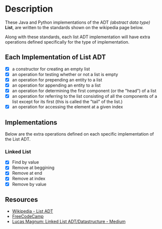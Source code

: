 # Description

These Java and Python implementations of the ADT *(abstract data type)* **List**, are written to the standards shown on the wikipedia page below.

Along with these standards, each list ADT implementation will have extra operations defined specifically for the type of implementation.

## Each Implementation of List ADT

- [x] a constructor for creating an empty list
- [x] an operation for testing whether or not a list is empty
- [x] an operation for prepending an entity to a list
- [x] an operation for appending an entity to a list
- [x] an operation for determining the first component (or the "head") of a list
- [x] an operation for referring to the list consisting of all the components of a list except for its first (this is called the "tail" of the list.)
- [x] an operation for accessing the element at a given index

## Implementations

Below are the extra operations defined on each specific implementation of the List ADT.

### Linked List

- [x] Find by value
- [x] Remove at beggining
- [x] Remove at end
- [x] Remove at index
- [x] Remove by value

## Resources

- [Wikipedia - List ADT][2]
- [FreeCodeCamp][1]
- [Lucas Magnum: Linked List ADT/Datastructure - Medium][3]

[1]: https://www.youtube.com/watch?v=RBSGKlAvoiM&t=364s
[2]: https://en.wikipedia.org/wiki/List_(abstract_data_type)
[3]: https://bit.ly/3sKxELR
